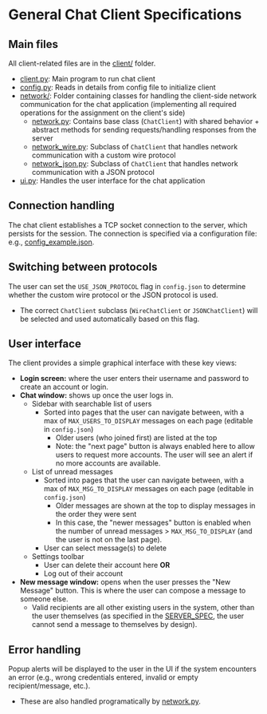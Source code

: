 # General Chat Client Specifications

## Main files

All client-related files are in the [client/](../client/) folder.

- [client.py](../client/client.py): Main program to run chat client
- [config.py](../client/config.py): Reads in details from config file to initialize client
- [network/](../client/network/): Folder containing classes for handling the client-side network communication for the chat application (implementing all required operations for the assignment on the client's side)
  - [network.py](../client/network/network.py): Contains base class (`ChatClient`) with shared behavior + abstract methods for sending requests/handling responses from the server
  - [network_wire.py](../client/network/network_wire.py): Subclass of `ChatClient` that handles network communication with a custom wire protocol
  - [network_json.py](../client/network/network_json.py): Subclass of `ChatClient` that handles network communication with a JSON protocol
- [ui.py](../client/ui.py): Handles the user interface for the chat application

## Connection handling

The chat client establishes a TCP socket connection to the server, which persists for the session.
The connection is specified via a configuration file: e.g., [config_example.json](../config_example.json).

## Switching between protocols

The user can set the `USE_JSON_PROTOCOL` flag in `config.json` to determine whether the custom wire protocol
or the JSON protocol is used.

- The correct `ChatClient` subclass (`WireChatClient` or `JSONChatClient`) will be selected and used automatically based on this flag.

## User interface

The client provides a simple graphical interface with these key views:

- **Login screen:** where the user enters their username and password to create an account or login.
- **Chat window:** shows up once the user logs in.
  - Sidebar with searchable list of users
    - Sorted into pages that the user can navigate between, with a max of `MAX_USERS_TO_DISPLAY` messages on each page
      (editable in `config.json`)
      - Older users (who joined first) are listed at the top
      - Note: the "next page" button is always enabled here to allow users to request more accounts. The user will see an alert if no more accounts are available.
  - List of unread messages
    - Sorted into pages that the user can navigate between, with a max of `MAX_MSG_TO_DISPLAY` messages on each page
      (editable in `config.json`)
      - Older messages are shown at the top to display messages in the order they were sent
      - In this case, the "newer messages" button is enabled when the number of unread messages > `MAX_MSG_TO_DISPLAY` (and the user is not on the last page).
    - User can select message(s) to delete
  - Settings toolbar
    - User can delete their account here **OR**
    - Log out of their account
- **New message window:** opens when the user presses the "New Message" button. This is where the user can compose a message to someone else.
  - Valid recipients are all other existing users in the system, other than the user themselves (as specified in the [SERVER_SPEC](SERVER_SPEC.md), the user cannot send a message to themselves by design).

## Error handling

Popup alerts will be displayed to the user in the UI if the system encounters an error (e.g., wrong credentials entered, invalid or empty recipient/message, etc.).

- These are also handled programatically by [network.py](../client/network.py).
